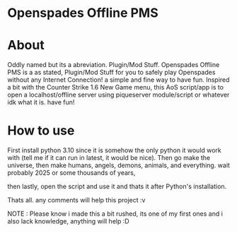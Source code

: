 # Openspades Offline PMS

# About
Oddly named but its a abreviation. Plugin/Mod Stuff. Openspades Offline PMS is a
as stated, Plugin/Mod Stuff for you to safely play Openspades without any Internet Connection!
a simple and fine way to have fun. Inspired a bit with the Counter Strike 1.6 New Game menu, this AoS script/app is to open a localhost/offline server using piqueserver module/script or whatever idk what it is. have fun!

# How to use
First install python 3.10 since it is somehow the only python it would work with (tell me if it can run in latest, it would be nice). Then go make the universe, then make humans, angels, demons, animals, and everything. wait probably 2025 or some thousands of years,

then lastly, open the script and use it and thats it after Python's installation.

Thats all. any comments will help this project :v

NOTE : Please know i made this a bit rushed, its one of my first ones and i also lack knowledge, anything will help :D